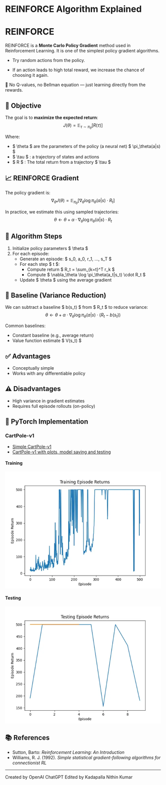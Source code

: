 
# REINFORCE Algorithm Explained

# REINFORCE

REINFORCE is a **Monte Carlo Policy Gradient** method used in Reinforcement Learning. It is one of the simplest policy gradient algorithms.

- Try random actions from the policy.

- If an action leads to high total reward, we increase the chance of 
choosing it again.

🧪 No Q-values, no Bellman equation — just learning directly from the rewards.

## 🎯 Objective

The goal is to **maximize the expected return**:
$$
J(\theta) = \mathbb{E}_{\tau \sim \pi_\theta}[R(\tau)]
$$

Where:
- $ \theta $ are the parameters of the policy (a neural net) $ \pi_\theta(a|s) $
- $ \tau $ : a trajectory of states and actions
- $ R $ : The total return from a trajectory $ \tau $

## 📈 REINFORCE Gradient

The policy gradient is:
$$
\nabla_\theta J(\theta) = \mathbb{E}_{\pi_\theta}\left[ \nabla_\theta \log \pi_\theta(a|s) \cdot R_t \right]
$$

In practice, we estimate this using sampled trajectories:
$$
\theta \leftarrow \theta + \alpha \cdot \nabla_\theta \log \pi_\theta(a|s) \cdot R_t
$$

## 🧾 Algorithm Steps

1. Initialize policy parameters $ \theta $
2. For each episode:
   - Generate an episode: $ s_0, a_0, r_1, ..., s_T $
   - For each step $ t $:
     - Compute return $ R_t = \sum_{k=t}^T r_k $
     - Compute $ \nabla_\theta \log \pi_\theta(a_t|s_t) \cdot R_t $
   - Update $ \theta $ using the average gradient

## 🧱 Baseline (Variance Reduction)

We can subtract a baseline $ b(s_t) $ from $ R_t $ to reduce variance:
$$
\theta \leftarrow \theta + \alpha \cdot \nabla_\theta \log \pi_\theta(a|s) \cdot (R_t - b(s_t))
$$

Common baselines:
- Constant baseline (e.g., average return)
- Value function estimate $ V(s_t) $

## ✅ Advantages

- Conceptually simple
- Works with any differentiable policy

## ⚠️ Disadvantages

- High variance in gradient estimates
- Requires full episode rollouts (on-policy)

## 🔧 PyTorch Implementation
### CartPole-v1

- [Simple CartPole-v1](./CartPole-v1/simple.py)
- [CartPole-v1 with plots, model saving and testing](./CartPole-v1/full.py)

#### Training

![](./CartPole-v1/Training_episode_returns.webp)
#### Testing

![](./CartPole-v1/Testing_episode_returns.webp)

## 📚 References

- Sutton, Barto: *Reinforcement Learning: An Introduction*
- Williams, R. J. (1992). *Simple statistical gradient-following algorithms for connectionist RL*

---

Created by OpenAI ChatGPT
Edited by Kadapalla Nithin Kumar
